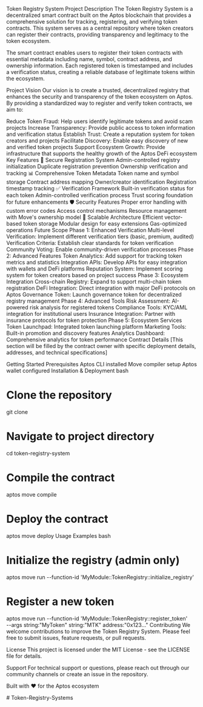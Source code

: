 Token Registry System
Project Description
The Token Registry System is a decentralized smart contract built on the Aptos blockchain that provides a comprehensive solution for tracking, registering, and verifying token contracts. This system serves as a central repository where token creators can register their contracts, providing transparency and legitimacy to the token ecosystem.

The smart contract enables users to register their token contracts with essential metadata including name, symbol, contract address, and ownership information. Each registered token is timestamped and includes a verification status, creating a reliable database of legitimate tokens within the ecosystem.

Project Vision
Our vision is to create a trusted, decentralized registry that enhances the security and transparency of the token ecosystem on Aptos. By providing a standardized way to register and verify token contracts, we aim to:

Reduce Token Fraud: Help users identify legitimate tokens and avoid scam projects
Increase Transparency: Provide public access to token information and verification status
Establish Trust: Create a reputation system for token creators and projects
Facilitate Discovery: Enable easy discovery of new and verified token projects
Support Ecosystem Growth: Provide infrastructure that supports the healthy growth of the Aptos DeFi ecosystem
Key Features
🔐 Secure Registration System
Admin-controlled registry initialization
Duplicate registration prevention
Ownership verification and tracking
📊 Comprehensive Token Metadata
Token name and symbol storage
Contract address mapping
Owner/creator identification
Registration timestamp tracking
✅ Verification Framework
Built-in verification status for each token
Admin-controlled verification process
Trust scoring foundation for future enhancements
🛡️ Security Features
Proper error handling with custom error codes
Access control mechanisms
Resource management with Move's ownership model
🚀 Scalable Architecture
Efficient vector-based token storage
Modular design for easy extensions
Gas-optimized operations
Future Scope
Phase 1: Enhanced Verification
Multi-level Verification: Implement different verification tiers (basic, premium, audited)
Verification Criteria: Establish clear standards for token verification
Community Voting: Enable community-driven verification processes
Phase 2: Advanced Features
Token Analytics: Add support for tracking token metrics and statistics
Integration APIs: Develop APIs for easy integration with wallets and DeFi platforms
Reputation System: Implement scoring system for token creators based on project success
Phase 3: Ecosystem Integration
Cross-chain Registry: Expand to support multi-chain token registration
DeFi Integration: Direct integration with major DeFi protocols on Aptos
Governance Token: Launch governance token for decentralized registry management
Phase 4: Advanced Tools
Risk Assessment: AI-powered risk analysis for registered tokens
Compliance Tools: KYC/AML integration for institutional users
Insurance Integration: Partner with insurance protocols for token protection
Phase 5: Ecosystem Services
Token Launchpad: Integrated token launching platform
Marketing Tools: Built-in promotion and discovery features
Analytics Dashboard: Comprehensive analytics for token performance
Contract Details
[This section will be filled by the contract owner with specific deployment details, addresses, and technical specifications]

Getting Started
Prerequisites
Aptos CLI installed
Move compiler setup
Aptos wallet configured
Installation & Deployment
bash
# Clone the repository
git clone <repository-url>

# Navigate to project directory
cd token-registry-system

# Compile the contract
aptos move compile

# Deploy the contract
aptos move deploy
Usage Examples
bash
# Initialize the registry (admin only)
aptos move run --function-id 'MyModule::TokenRegistry::initialize_registry'

# Register a new token
aptos move run --function-id 'MyModule::TokenRegistry::register_token' \
  --args string:"MyToken" string:"MTK" address:"0x123..."
Contributing
We welcome contributions to improve the Token Registry System. Please feel free to submit issues, feature requests, or pull requests.

License
This project is licensed under the MIT License - see the LICENSE file for details.

Support
For technical support or questions, please reach out through our community channels or create an issue in the repository.

Built with ❤️ for the Aptos ecosystem

#   T o k e n - R e g i s t r y - S y s t e m s  
 